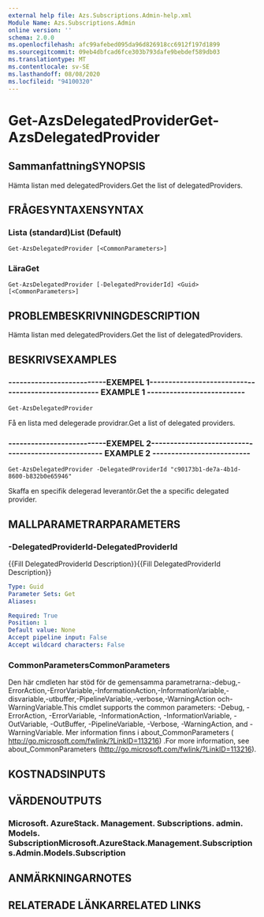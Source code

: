```yaml
---
external help file: Azs.Subscriptions.Admin-help.xml
Module Name: Azs.Subscriptions.Admin
online version: ''
schema: 2.0.0
ms.openlocfilehash: afc99afebed095da96d826918cc6912f197d1899
ms.sourcegitcommit: 09eb4dbfcad6fce303b793dafe9bebdef589db03
ms.translationtype: MT
ms.contentlocale: sv-SE
ms.lasthandoff: 08/08/2020
ms.locfileid: "94100320"
---
```

# <span data-ttu-id="24797-101">Get-AzsDelegatedProvider</span><span class="sxs-lookup"><span data-stu-id="24797-101">Get-AzsDelegatedProvider</span></span>

## <span data-ttu-id="24797-102">Sammanfattning</span><span class="sxs-lookup"><span data-stu-id="24797-102">SYNOPSIS</span></span>
<span data-ttu-id="24797-103">Hämta listan med delegatedProviders.</span><span class="sxs-lookup"><span data-stu-id="24797-103">Get the list of delegatedProviders.</span></span>

## <span data-ttu-id="24797-104">FRÅGESYNTAXEN</span><span class="sxs-lookup"><span data-stu-id="24797-104">SYNTAX</span></span>

### <span data-ttu-id="24797-105">Lista (standard)</span><span class="sxs-lookup"><span data-stu-id="24797-105">List (Default)</span></span>
```
Get-AzsDelegatedProvider [<CommonParameters>]
```

### <span data-ttu-id="24797-106">Lära</span><span class="sxs-lookup"><span data-stu-id="24797-106">Get</span></span>
```
Get-AzsDelegatedProvider [-DelegatedProviderId] <Guid> [<CommonParameters>]
```

## <span data-ttu-id="24797-107">PROBLEMBESKRIVNING</span><span class="sxs-lookup"><span data-stu-id="24797-107">DESCRIPTION</span></span>
<span data-ttu-id="24797-108">Hämta listan med delegatedProviders.</span><span class="sxs-lookup"><span data-stu-id="24797-108">Get the list of delegatedProviders.</span></span>

## <span data-ttu-id="24797-109">BESKRIVS</span><span class="sxs-lookup"><span data-stu-id="24797-109">EXAMPLES</span></span>

### <span data-ttu-id="24797-110">--------------------------EXEMPEL 1--------------------------</span><span class="sxs-lookup"><span data-stu-id="24797-110">-------------------------- EXAMPLE 1 --------------------------</span></span>
```
Get-AzsDelegatedProvider
```

<span data-ttu-id="24797-111">Få en lista med delegerade providrar.</span><span class="sxs-lookup"><span data-stu-id="24797-111">Get a list of delegated providers.</span></span>

### <span data-ttu-id="24797-112">--------------------------EXEMPEL 2--------------------------</span><span class="sxs-lookup"><span data-stu-id="24797-112">-------------------------- EXAMPLE 2 --------------------------</span></span>
```
Get-AzsDelegatedProvider -DelegatedProviderId "c90173b1-de7a-4b1d-8600-b832b0e65946"
```

<span data-ttu-id="24797-113">Skaffa en specifik delegerad leverantör.</span><span class="sxs-lookup"><span data-stu-id="24797-113">Get the a specific delegated provider.</span></span>

## <span data-ttu-id="24797-114">MALLPARAMETRAR</span><span class="sxs-lookup"><span data-stu-id="24797-114">PARAMETERS</span></span>

### <span data-ttu-id="24797-115">-DelegatedProviderId</span><span class="sxs-lookup"><span data-stu-id="24797-115">-DelegatedProviderId</span></span>
<span data-ttu-id="24797-116">{{Fill DelegatedProviderId Description}}</span><span class="sxs-lookup"><span data-stu-id="24797-116">{{Fill DelegatedProviderId Description}}</span></span>

```yaml
Type: Guid
Parameter Sets: Get
Aliases: 

Required: True
Position: 1
Default value: None
Accept pipeline input: False
Accept wildcard characters: False
```

### <span data-ttu-id="24797-117">CommonParameters</span><span class="sxs-lookup"><span data-stu-id="24797-117">CommonParameters</span></span>
<span data-ttu-id="24797-118">Den här cmdleten har stöd för de gemensamma parametrarna:-debug,-ErrorAction,-ErrorVariable,-InformationAction,-InformationVariable,-disvariable,-utbuffer,-PipelineVariable,-verbose,-WarningAction och-WarningVariable.</span><span class="sxs-lookup"><span data-stu-id="24797-118">This cmdlet supports the common parameters: -Debug, -ErrorAction, -ErrorVariable, -InformationAction, -InformationVariable, -OutVariable, -OutBuffer, -PipelineVariable, -Verbose, -WarningAction, and -WarningVariable.</span></span> <span data-ttu-id="24797-119">Mer information finns i about_CommonParameters ( http://go.microsoft.com/fwlink/?LinkID=113216) .</span><span class="sxs-lookup"><span data-stu-id="24797-119">For more information, see about_CommonParameters (http://go.microsoft.com/fwlink/?LinkID=113216).</span></span>

## <span data-ttu-id="24797-120">KOSTNADS</span><span class="sxs-lookup"><span data-stu-id="24797-120">INPUTS</span></span>

## <span data-ttu-id="24797-121">VÄRDEN</span><span class="sxs-lookup"><span data-stu-id="24797-121">OUTPUTS</span></span>

### <span data-ttu-id="24797-122">Microsoft. AzureStack. Management. Subscriptions. admin. Models. Subscription</span><span class="sxs-lookup"><span data-stu-id="24797-122">Microsoft.AzureStack.Management.Subscriptions.Admin.Models.Subscription</span></span>

## <span data-ttu-id="24797-123">ANMÄRKNINGAR</span><span class="sxs-lookup"><span data-stu-id="24797-123">NOTES</span></span>

## <span data-ttu-id="24797-124">RELATERADE LÄNKAR</span><span class="sxs-lookup"><span data-stu-id="24797-124">RELATED LINKS</span></span>

